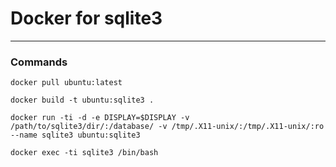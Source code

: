 # Docker for sqlite3
---

### Commands
```
docker pull ubuntu:latest

docker build -t ubuntu:sqlite3 .

docker run -ti -d -e DISPLAY=$DISPLAY -v /path/to/sqlite3/dir/:/database/ -v /tmp/.X11-unix/:/tmp/.X11-unix/:ro --name sqlite3 ubuntu:sqlite3

docker exec -ti sqlite3 /bin/bash

```
